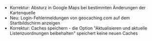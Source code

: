 ##
- Korrektur: Absturz in Google Maps bei bestimmten Änderungen der Kartenquelle
- Neu: Login-Fehlermeldungen von geocaching.com auf dem Startbildschirm anzeigen
- Korrektur: Caches speichern - die Option "Aktualisieren und aktuelle Listenzuordnungen beibehalten" speichert keine neuen Caches
